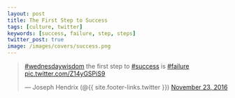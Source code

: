```yaml
---
layout: post
title: The First Step to Success
tags: [culture, twitter]
keywords: [success, failure, step, steps]
twitter_post: true
image: /images/covers/success.png
---
```


<blockquote class="twitter-tweet" data-lang="en"><p lang="en" dir="ltr"><a href="https://twitter.com/hashtag/wednesdaywisdom?src=hash">#wednesdaywisdom</a> the first step to <a href="https://twitter.com/hashtag/success?src=hash">#success</a> is <a href="https://twitter.com/hashtag/failure?src=hash">#failure</a> <a href="https://t.co/Z14yGSPiS9">pic.twitter.com/Z14yGSPiS9</a></p>&mdash; Joseph Hendrix (@{{ site.footer-links.twitter }}) <a href="https://twitter.com/{{ site.footer-links.twitter }}/status/801481288859451393">November 23, 2016</a></blockquote>
<script async src="//platform.twitter.com/widgets.js" charset="utf-8"></script>
